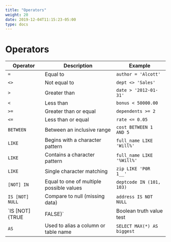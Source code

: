 ```yaml
---
title: "Operators"
weight: 20
date: 2019-12-04T11:15:23-05:00
type: docs
---
```


# Operators

Operator | Description | Example
---------|-------------|---------
`=` | Equal to | `author = 'Alcott'`
`<>` | Not equal to | `dept <> 'Sales'`
`>` | Greater than | `date > '2012-01-31'`
`<` | Less than | `bonus < 50000.00`
`>=` | Greater than or equal | `dependents >= 2`
`<=` | Less than or equal | `rate <= 0.05`
`BETWEEN` | Between an inclusive range | `cost BETWEEN 1 AND 5`
`LIKE` | Begins with a character pattern | `full_name LIKE 'Will%'`
`LIKE` | Contains a character pattern | `full_name LIKE '%Will%'`
`LIKE` | Single character matching | `zip LIKE 'P0R 1__'`
`[NOT] IN` | Equal to one of multiple possible values | `deptcode IN (101, 103)`
`IS [NOT] NULL` | Compare to null (missing data) | `address IS NOT NULL`
`IS [NOT] {TRUE|FALSE}` | Boolean truth value test | `paid_vacation IS TRUE`
`AS` | Used to alias a column or table name | `SELECT MAX(*) AS biggest`

